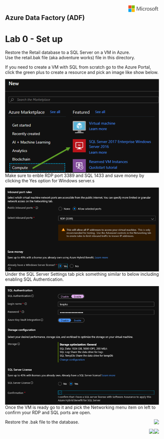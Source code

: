 <img style="float: right;" src="../../graphics/solutions-microsoft-logo-small.png">

## Azure Data Factory (ADF) 
# Lab 0 - Set up

Restore the Retail database to a SQL Server on a VM in Azure.  
Use the retail.bak file (aka adventure works) file in this directory.

If you need to create a VM with SQL from scratch go to the Azure Portal, click the green plus to create a resource and
pick an image like show below.

<img style="float: right;" src="../../graphics/createsqlvm.png">


Make sure to enble RDP port 3389 and SQL 1433 and save money by clicking the Yes option for Windows server.s

<img style="float: right;" src="../../graphics/sqlvmscreen1.png">


Under the SQL Server Settings tab pick something similar to below including enabling SQL Authentication.

<img style="float: right;" src="../../graphics/sqlvmscreen2.png">


Once the VM is ready go to it and pick the Networking menu item on left to confirm your RDP and SQL ports are open.

<img style="float: right;" src="../../graphics/sqlvmscreen3.png.png">

Restore the .bak file to the database.


<img style="float: right;" src="../../graphics/.png">
<img style="float: right;" src="../../graphics/.png">